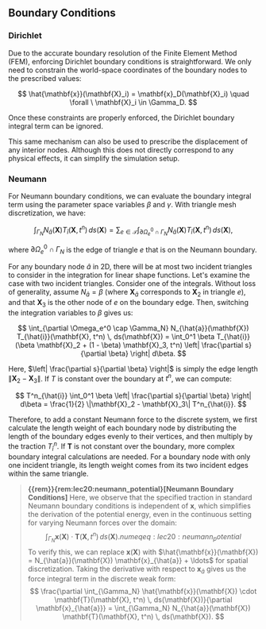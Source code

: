 ## Boundary Conditions

### Dirichlet

Due to the accurate boundary resolution of the Finite Element Method (FEM), enforcing Dirichlet boundary conditions is straightforward. We only need to constrain the world-space coordinates of the boundary nodes to the prescribed values:

$$
\hat{\mathbf{x}}(\mathbf{X}_i) = \mathbf{x}_D(\mathbf{X}_i) \quad \forall \ \mathbf{X}_i \in \Gamma_D.
$$

Once these constraints are properly enforced, the Dirichlet boundary integral term can be ignored.

This same mechanism can also be used to prescribe the displacement of any interior nodes. Although this does not directly correspond to any physical effects, it can simplify the simulation setup.

### Neumann

For Neumann boundary conditions, we can evaluate the boundary integral term using the parameter space variables $\beta$ and $\gamma$. With triangle mesh discretization, we have:

$$
\int_{\Gamma_N} N_{\hat{a}}(\mathbf{X}) T_{\hat{i}}(\mathbf{X},t^n) \, ds(\mathbf{X}) = \sum_{e \in \mathcal{T}} \int_{\partial \Omega_e^0 \cap \Gamma_N} N_{\hat{a}}(\mathbf{X}) T_{\hat{i}}(\mathbf{X}, t^n) \, ds(\mathbf{X}),
$$

where $\partial \Omega_e^0 \cap \Gamma_N$ is the edge of triangle $e$ that is on the Neumann boundary.

For any boundary node $\hat{a}$ in 2D, there will be at most two incident triangles to consider in the integration for linear shape functions. Let's examine the case with two incident triangles. Consider one of the integrals. Without loss of generality, assume $N_{\hat{a}} = \beta$ (where $\mathbf{X}_{\hat{a}}$ corresponds to $\mathbf{X}_2$ in triangle $e$), and that $\mathbf{X}_3$ is the other node of $e$ on the boundary edge. Then, switching the integration variables to $\beta$ gives us:

$$
\int_{\partial \Omega_e^0 \cap \Gamma_N} N_{\hat{a}}(\mathbf{X}) T_{\hat{i}}(\mathbf{X}, t^n) \, ds(\mathbf{X}) = \int_0^1 \beta T_{\hat{i}}(\beta \mathbf{X}_2 + (1 - \beta) \mathbf{X}_3, t^n) \left| \frac{\partial s}{\partial \beta} \right| d\beta.
$$

Here, $\left| \frac{\partial s}{\partial \beta} \right|$ is simply the edge length $\|\mathbf{X}_2 - \mathbf{X}_3\|$. If $T$ is constant over the boundary at $t^n$, we can compute:

$$
T^n_{\hat{i}} \int_0^1 \beta \left| \frac{\partial s}{\partial \beta} \right| d\beta = \frac{1}{2} \|\mathbf{X}_2 - \mathbf{X}_3\| T^n_{\hat{i}}.
$$

Therefore, to add a constant Neumann force to the discrete system, we first calculate the length weight of each boundary node by distributing the length of the boundary edges evenly to their vertices, and then multiply by the traction $T_{\hat{i}}^n$. If $\mathbf{T}$ is not constant over the boundary, more complex boundary integral calculations are needed. For a boundary node with only one incident triangle, its length weight comes from its two incident edges within the same triangle.

> **{{rem}}{rem:lec20:neumann_potential}[Neumann Boundary Conditions]** Here, we observe that the specified traction in standard Neumann boundary conditions is independent of $\mathbf{x}$, which simplifies the derivation of the potential energy, even in the continuous setting for varying Neumann forces over the domain:
$$
\int_{\Gamma_N} \mathbf{x}(\mathbf{X}) \cdot \mathbf{T}(\mathbf{X}, t^n) \, ds(\mathbf{X}).
{{numeq}}{eq:lec20:neumann_potential}
$$
To verify this, we can replace $\mathbf{x}(\mathbf{X})$ with $\hat{\mathbf{x}}(\mathbf{X}) = N_{\hat{a}}(\mathbf{X}) \mathbf{x}_{\hat{a}} + \ldots$ for spatial discretization. Taking the derivative with respect to $\mathbf{x}_{\hat{a}}$ gives us the force integral term in the discrete weak form:
$$
\frac{\partial \int_{\Gamma_N} \hat{\mathbf{x}}(\mathbf{X}) \cdot \mathbf{T}(\mathbf{X}, t^n) \, ds(\mathbf{X})}{\partial \mathbf{x}_{\hat{a}}} = \int_{\Gamma_N} N_{\hat{a}}(\mathbf{X}) \mathbf{T}(\mathbf{X}, t^n) \, ds(\mathbf{X}).
$$
